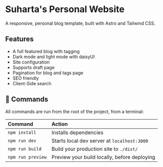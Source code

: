 # Suharta's Personal Website

A responsive, personal blog template, built with Astro and Tailwind CSS.



## Features

- A full featured blog with tagging
- Dark mode and light mode with daisyUI
- Site configuration
- Supports draft page
- Pagination for blog and tags page
- SEO friendly
- Client-Side search

## 🧞 Commands

All commands are run from the root of the project, from a terminal:

| Command           | Action                                       |
|:----------------  |:-------------------------------------------- |
| `npm install`     | Installs dependencies                        |
| `npm run dev`     | Starts local dev server at `localhost:3000`  |
| `npm run build`   | Build your production site to `./dist/`      |
| `npm run preview` | Preview your build locally, before deploying |
